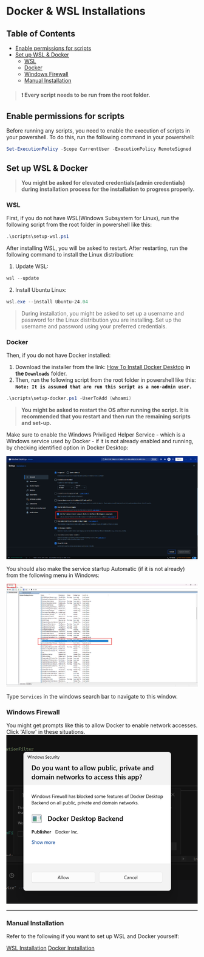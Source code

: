 Docker & WSL Installations
===

## Table of Contents

- [Enable permissions for scripts](#enable-permissions-for-scripts)
- [Set up WSL & Docker](#set-up-wsl--docker)
  - [WSL](#wsl)
  - [Docker](#docker)
  - [Windows Firewall](#windows-firewall)
  - [Manual Installation](#manual-installation)

<!-- >Every script needs to be run from the root folder of the application, which is the folder which contains the .sln file(solution file). -->
> #### :heavy_exclamation_mark: **Every script needs to be run from the root folder.**

## Enable permissions for scripts
Before running any scripts, you need to enable the execution of scripts in your powershell. To do this, run the following command in your powershell:

```powershell
Set-ExecutionPolicy -Scope CurrentUser -ExecutionPolicy RemoteSigned
``` 

## Set up WSL & Docker
>**You might be asked for elevated credentials(admin credentials) during installation process for the installation to progress properly.**

### WSL
First, if you do not have WSL(Windows Subsystem for Linux), run the following script from the root folder in powershell like this:


```powershell
.\scripts\setup-wsl.ps1
```

After installing WSL, you will be asked to restart. After restarting, run the following command to install the Linux distribution:

1. Update WSL:
```powershell
wsl --update
```
2. Install Ubuntu Linux:
```powershell
wsl.exe --install Ubuntu-24.04
```
>During installation, you might be asked to set up a username and password for the Linux distribution you are installing. Set up the username and password using your preferred credentials.

### Docker

Then, if you do not have Docker installed:

1. Download the installer from the link: [How To Install Docker Desktop](https://docs.docker.com/desktop/setup/install/windows-install/) **in the `Downloads`** folder.
2. Then, run the following script from the root folder in powershell like this:
**`Note: It is assumed that are run this script as a non-admin user.`**

```powershell
.\scripts\setup-docker.ps1 -UserToAdd (whoami)
```

>**You might be asked to restart the OS after running the script. It is recommended that you restart and then run the remaining scripts and set-up.**




Make sure to enable the Windows Priviliged Helper Service - which is a Windows service used by Docker - if it is not already enabled and running, by checking identified option in Docker Desktop:

![image](./docs/docker-service.png)

You should also make the service startup Automatic (if it is not already) from the following menu in Windows:

![image](./docs/docker-windows-service-gui.png)

Type `Services` in the windows search bar to navigate to this window.


### Windows Firewall
You might get prompts like this to allow Docker to enable network accesses. Click 'Allow' in these situations.
![image](./docs/docker-windows-firewall.png)


---

### Manual Installation

Refer to the following if you want to set up WSL and Docker yourself:

[WSL Installation](https://learn.microsoft.com/en-us/windows/wsl/install-manual)
[Docker Installation](https://docs.docker.com/desktop/setup/install/windows-install/)
